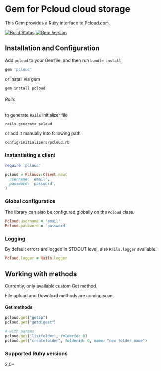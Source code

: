 # Gem for Pcloud cloud storage

This Gem provides a Ruby interface to [Pcloud.com](https://pcloud.com).

[![Build Status](https://github.com/7urkm3n/pcloud/workflows/build/badge.svg?branch=master)]() [![Gem Version](https://badge.fury.io/rb/pcloud.svg)](https://rubygems.org/gems/pcloud)

## Installation and Configuration

Add `pcloud` to your Gemfile, and then run `bundle install`

``` ruby
gem 'pcloud'
```

or install via gem

``` bash
gem install pcloud
```

###### Rails
to generate `Rails` initializer file

```bash
rails generate pcloud
```

or add it manually into following path

```bash
config/initializers/pcloud.rb
```

### Instantiating a client

``` ruby
require 'pcloud'

pcloud = Pcloud::Client.new(
  username: 'email',
  password: 'password',
)
```


### Global configuration

The library can also be configured globally on the `Pcloud` class.

``` ruby
Pcloud.username = 'email'
Pcloud.password = 'password'
```

### Logging

By default errors are logged in STDOUT level, also `Rails.logger` available.

``` ruby
Pcloud.logger = Rails.logger
```

## Working with methods

Currently, only available custom Get method. 

File upload and Download methods are coming soon.


#### Get methods

``` ruby
pcloud.get("getip")
pcloud.get("getdigest")

# with params
pcloud.get("listfolder", folderid: 0)
pcloud.get("createfolder", folderid: 0, name: "new folder name")
```

<!-- #### Post methods

``` ruby
# with params
pcloud.get("createfolder", folderid: 0, name: "new folder name")
``` -->

### Supported Ruby versions
2.0+
